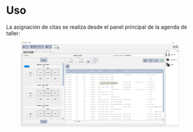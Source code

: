 # Uso

La asignación de citas se realiza desde el panel principal de la agenda de taller:

<figure><img src="../../../../.gitbook/assets/imagen.png" alt=""><figcaption></figcaption></figure>
